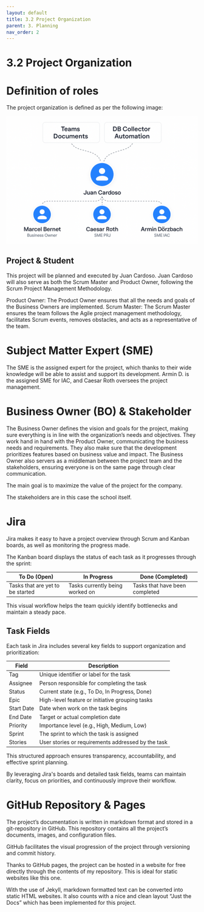 ```yaml
---
layout: default
title: 3.2 Project Organization
parent: 3. Planning
nav_order: 2
---
```


# 3.2 Project Organization
 

# Definition of roles

The project organization is defined as per the following image:

![Project_Organization](../../resources/images/Project_Organization.png)

## Project & Student

This project will be planned and executed by Juan Cardoso. Juan Cardoso will also serve as both the Scrum Master and Product Owner, following the Scrum Project Management Methodology.

Product Owner: The Product Owner ensures that all the needs and goals of the Business Owners are implemented.
Scrum Master: The Scrum Master ensures the team follows the Agile project management methodology, facilitates Scrum events, removes obstacles, and acts as a representative of the team.

#  Subject Matter Expert (SME)

The SME is the assigned expert for the project, which thanks to their wide knowledge will be able to assist and support its development.
Armin D. is the assigned SME for IAC, and Caesar Roth oversees the project management.

# Business Owner (BO) & Stakeholder

The Business Owner defines the vision and goals for the project, making sure everything is in line with the organization’s needs and objectives.
They work hand in hand with the Product Owner, communicating the business needs and requirements. They also make sure that the development prioritizes features based on business value and impact.
The Business Owner also servers as a middleman between the project team and the stakeholders, ensuring everyone is on the same page through clear communication.

The main goal is to maximize the value of the project for the company.

The stakeholders are in this case the school itself.

# Jira

Jira makes it easy to have a project overview through Scrum and Kanban boards, as well as monitoring the progress made.

The Kanban board displays the status of each task as it progresses through the sprint:

| To Do (Open)         | In Progress              | Done (Completed)         |
|----------------------|--------------------------|--------------------------|
| Tasks that are yet to be started | Tasks currently being worked on | Tasks that have been completed |

This visual workflow helps the team quickly identify bottlenecks and maintain a steady pace.

## Task Fields

Each task in Jira includes several key fields to support organization and prioritization:

| Field      | Description                                  |
|------------|----------------------------------------------|
| Tag        | Unique identifier or label for the task       |
| Assignee   | Person responsible for completing the task    |
| Status     | Current state (e.g., To Do, In Progress, Done)|
| Epic       | High-level feature or initiative grouping tasks|
| Start Date | Date when work on the task begins            |
| End Date   | Target or actual completion date             |
| Priority   | Importance level (e.g., High, Medium, Low)   |
| Sprint     | The sprint to which the task is assigned      |
| Stories    | User stories or requirements addressed by the task |

This structured approach ensures transparency, accountability, and effective sprint planning.

By leveraging Jira's boards and detailed task fields, teams can maintain clarity, focus on priorities, and continuously improve their workflow.
 

# GitHub Repository & Pages
 
The project’s documentation is written in markdown format and stored in a git-repository in GitHub. This repository contains all the project’s documents, images, and configuration files.

GitHub facilitates the visual progression of the project through versioning and commit history.

Thanks to GitHub pages, the project can be hosted in a website for free directly through the contents of my repository. This is ideal for static websites like this one.

With the use of Jekyll, markdown formatted text can be converted into static HTML websites. It also counts with a nice and clean layout “Just the Docs” which has been implemented for this project.
